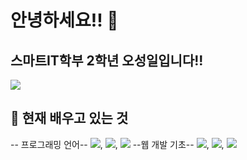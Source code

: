 ### <h1>안녕하세요!! 👋 </h1>
<h2>스마트IT학부 2학년 오성일입니다!!</h2>

<img src="https://capsule-render.vercel.app/api?type=waving&color=auto&height=200&section=header&text=Sungil%20Github&fontSize=70&fontAlign=70&fontAlignY=40&font=GitHub" />

<h2>📖 현재 배우고 있는 것</h2>
-- 프로그래밍 언어--
<img src="https://img.shields.io/badge/Python-3376AB?logo=Pyhton">, <img src="https://img.shields.io/badge/C-A8B9CC?logo=C">, <img src="https://img.shields.io/badge/C++-00599C?logo=c++">
--웹 개발 기초--
<img src="https://img.shields.io/badge/HTML-E34F26?logo=HTML5">, <img src="https://img.shields.io/badge/CSS3-1572B6?logo=CSS3">, <img src="https://img.shields.io/badge/JavaScript-F7DF1E?logo=JavaScript">


<!--
**sakeo12/sakeo12** is a ✨ _special_ ✨ repository because its `README.md` (this file) appears on your GitHub profile.

Here are some ideas to get you started:

- 🔭 I’m currently working on ...
- 🌱 I’m currently learning ...
- 👯 I’m looking to collaborate on ...
- 🤔 I’m looking for help with ...
- 💬 Ask me about ...
- 📫 How to reach me: ...
- 😄 Pronouns: ...
- ⚡ Fun fact: ...
-->



